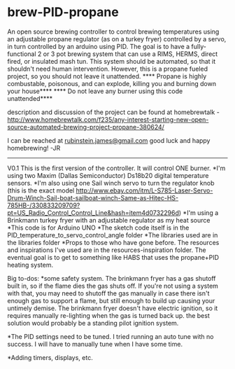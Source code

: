 brew-PID-propane
================

An open source brewing controller to control brewing temperatures using an adjustable propane regulator (as on a turkey fryer) controlled by a servo, in turn controlled by an arduino using PID.
The goal is to have a fully-functional 2 or 3 pot brewing system that can use a RIMS, HERMS, direct fired, or insulated mash tun. 
This system should be automated, so that it shouldn't need human intervention.
 However, this is a propane fueled project, so you should not leave it unattended. 
**** Propane is highly combustable, poisonous, and can explode, killing you and burning down your house****
**** Do not leave any burner using this code unattended****

description and discussion of the project can be found at homebrewtalk - http://www.homebrewtalk.com/f235/any-interest-starting-new-open-source-automated-brewing-project-propane-380624/

I can be reached at rubinstein.james@gmail.com
good luck and happy homebrewing!
-JR

____________________________________________________________________________________________________________________________________________________________


V0.1 
This is the first version of the controller. It will control ONE burner.
*I'm using two Maxim (Dallas Semiconductor) Ds18b20 digital temperature sensors. 
*I'm also using one Sail winch servo to turn the regulator knob (this is the exact model http://www.ebay.com/itm/L-S785-Laser-Servo-Drum-Winch-Sail-boat-sailboat-winch-Same-as-Hitec-HS-785HB-/330833209709?pt=US_Radio_Control_Control_Line&hash=item4d0732296d)
*I'm using a Brinkmann turkey fryer with an adjustable regulator as my heat source
*This code is for Arduino UNO
*The sketch code itself is in the PID_temperature_to_servo_control_angle folder
*The libraries used are in the libraries folder
*Props to those who have gone before. The resources and inspirations I've used are in the resources-inspiration folder. The eventual goal is to get to something like HABS that uses the propane+PID heating system. 

Big to-dos:
*some safety system. The brinkmann fryer has a gas shutoff built in, so if the flame dies the gas shuts off. If you're not using a system with that, you may need to shutoff the gas manually in case there isn't enough gas to support a flame, but still enough to build up causing your untimely demise.
The brinkmann fryer doesn't have electric ignition, so it requires manually re-lighting when the gas is turned back up. 
the best solution would probably be a standing pilot ignition system. 

*The PID settings need to be tuned. I tried running an auto tune with no success. I will have to manually tune when I have some time.

*Adding timers, displays, etc.


